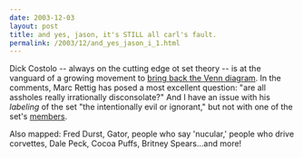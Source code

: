 ```yaml
---
date: 2003-12-03
layout: post
title: and yes, jason, it's STILL all carl's fault.
permalink: /2003/12/and_yes_jason_i_1.html
---
```


Dick Costolo -- always on the cutting edge ot set theory -- is at the vanguard of a growing movement to [bring back the Venn diagram](http://www.burningdoor.com/dick/archives/000268.html "802.11me: The Return of the Venn Diagram"). In the comments, Marc Rettig has posed a most excellent question: "are all assholes really irrationally disconsolate?" And I have an issue with his _labeling_ of the set "the intentionally evil or ignorant," but not with one of the set's [members](http://www.riaa.com/).

Also mapped: Fred Durst, Gator, people who say 'nucular,' people who drive corvettes, Dale Peck, Cocoa Puffs, Britney Spears...and more!
